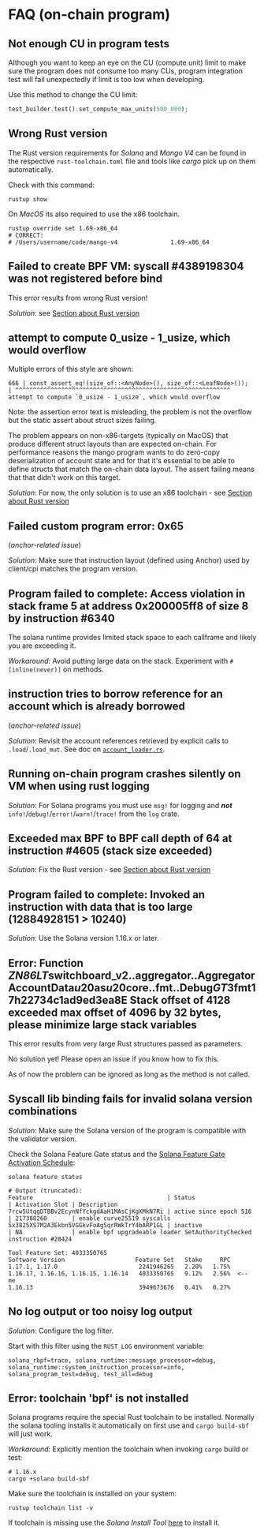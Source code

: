 # FAQ (on-chain program)


## Not enough CU in program tests

Although you want to keep an eye on the CU (compute unit) limit to make sure the program does not consume too many CUs, program integration test will fail unexpectedly if limit is too low when developing.

Use this method to change the CU limit:
```rust
test_builder.test().set_compute_max_units(500_000);
```


## Wrong Rust version

The Rust version requirements for *Solana* and *Mango V4* can be found in the respective `rust-toolchain.toml` file
and tools like *cargo* pick up on them automatically.

Check with this command:
```
rustup show
```

On *MacOS* its also required to use the x86 toolchain.

```
rustup override set 1.69-x86_64
# CORRECT:
# /Users/username/code/mango-v4               1.69-x86_64
```


## Failed to create BPF VM: syscall #4389198304 was not registered before bind

This error results from wrong Rust version!

*Solution*: see [Section about Rust version](#wrong-rust-version)


## attempt to compute 0_usize - 1_usize, which would overflow

Multiple errors of this style are shown:
```
666 | const_assert_eq!(size_of::<AnyNode>(), size_of::<LeafNode>());
| ^^^^^^^^^^^^^^^^^^^^^^^^^^^^^^^^^^^^^^^^^^^^^^^^^^^^^^^^^^^^^ attempt to compute `0_usize - 1_usize`, which would overflow
```

Note: the assertion error text is misleading, the problem is not the overflow but the static assert about struct sizes failing.

The problem appears on non-x86-targets (typically on MacOS) that produce different struct layouts than are expected on-chain. For performance reasons the mango program wants to do zero-copy deserialization of account state and for that it's essential to be able to define structs that match the on-chain data layout. The assert failing means that that didn't work on this target.

*Solution*:
For now, the only solution is to use an x86 toolchain - see [Section about Rust version](#wrong-rust-version)


## Failed custom program error: 0x65

(*anchor-related issue*)

*Solution*:
Make sure that instruction layout (defined using Anchor) used by client/cpi matches the program version.


## Program failed to complete: Access violation in stack frame 5 at address 0x200005ff8 of size 8 by instruction #6340

The solana runtime provides limited stack space to each callframe and likely you are exceeding it.

*Workaround*:
Avoid putting large data on the stack. Experiment with `#[inline(never)]` on methods.


## instruction tries to borrow reference for an account which is already borrowed

(*anchor-related issue*)

*Solution*:
Revisit the account references retrieved by explicit calls to `.load`/`.load_mut`. See doc on [`account_loader.rs`](https://github.com/coral-xyz/anchor/blob/fc9fd6d24b9be84abb2f40e47ed3faf7b11864ae/lang/src/accounts/account_loader.rs#L34).


## Running on-chain program crashes silently on VM when using rust logging

*Solution*:
For Solana programs you must use `msg!` for logging and ***not*** `info!`/`debug!`/`error!`/`warn!`/`trace!` from the `log` crate.


## Exceeded max BPF to BPF call depth of 64 at instruction #4605 (stack size exceeded)

*Solution*: Fix the Rust version - see [Section about Rust version](#wrong-rust-version)


## Program failed to complete: Invoked an instruction with data that is too large (12884928151 > 10240)

*Solution*:
Use the Solana version 1.16.x or later.


## Error: Function _ZN86_$LT$switchboard_v2..aggregator..AggregatorAccountData$u20$as$u20$core..fmt..Debug$GT$3fmt17h22734c1ad9ed3ea8E Stack offset of 4128 exceeded max offset of 4096 by 32 bytes, please minimize large stack variables

This error results from very large Rust structures passed as parameters.

No solution yet! Please open an issue if you know how to fix this.

As of now the problem can be ignored as long as the method is not called.


## Syscall lib binding fails for invalid solana version combinations

*Solution*:
Make sure the Solana version of the program is compatible with the validator version.

Check the Solana Feature Gate status and the [Solana Feature Gate Activation Schedule](https://github.com/solana-labs/solana/wiki/Feature-Gate-Activation-Schedule):
```
solana feature status

# Output (truncated):
Feature                                      | Status                  | Activation Slot | Description
7rcw5UtqgDTBBv2EcynNfYckgdAaH1MAsCjKgXMkN7Ri | active since epoch 516  | 217388260       | enable curve25519 syscalls
5x3825XS7M2A3Ekbn5VGGkvFoAg5qrRWkTrY4bARP1GL | inactive                | NA              | enable bpf upgradeable loader SetAuthorityChecked instruction #28424

Tool Feature Set: 4033350765
Software Version                    Feature Set   Stake     RPC
1.17.1, 1.17.0                       2241946265   2.20%   1.75%
1.16.17, 1.16.16, 1.16.15, 1.16.14   4033350765   9.12%   2.56%  <-- me
1.16.13                              3949673676   0.41%   0.27%
```


## No log output or too noisy log output

*Solution*: Configure the log filter.

Start with this filter using the `RUST_LOG` environment variable:
```
solana_rbpf=trace, solana_runtime::message_processor=debug, solana_runtime::system_instruction_processor=info, solana_program_test=debug, test_all=debug
```


## Error: toolchain 'bpf' is not installed

Solana programs require the special Rust toolchain to be installed.
Normally the solana tooling installs it automatically on first use and `cargo build-sbf` will just work.

*Workaround*:
Explicitly mention the toolchain when invoking `cargo` build or test:
```
# 1.16.x
cargo +solana build-sbf
```

Make sure the toolchain is installed on your system:
```
rustup toolchain list -v
```

If toolchain is missing use the *Solana Install Tool* [here](https://docs.solana.com/cli/install-solana-cli-tools) to install it.


